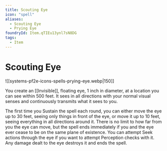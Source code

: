 ```yaml
---
title: Scouting Eye
icon: "spell"
aliases:
  - Scouting Eye
  - Prying Eye
foundryId: Item.qTIEu13ynl7sN8DG
tags:
  - Item
---
```


# Scouting Eye
![[systems-pf2e-icons-spells-prying-eye.webp|150]]

You create an [[Invisible]], floating eye, 1 inch in diameter, at a location you can see within 500 feet. It sees in all directions with your normal visual senses and continuously transmits what it sees to you.

The first time you Sustain the spell each round, you can either move the eye up to 30 feet, seeing only things in front of the eye, or move it up to 10 feet, seeing everything in all directions around it. There is no limit to how far from you the eye can move, but the spell ends immediately if you and the eye ever cease to be on the same plane of existence. You can attempt Seek actions through the eye if you want to attempt Perception checks with it. Any damage dealt to the eye destroys it and ends the spell.
